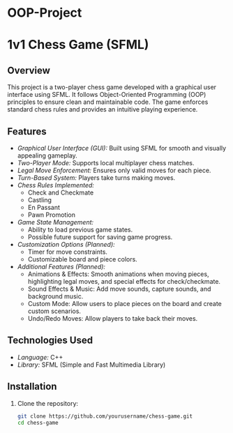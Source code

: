 # OOP-Project
# 1v1 Chess Game (SFML)

## Overview
This project is a two-player chess game developed with a graphical user interface using SFML. It follows Object-Oriented Programming (OOP) principles to ensure clean and maintainable code. The game enforces standard chess rules and provides an intuitive playing experience.

## Features
- *Graphical User Interface (GUI):* Built using SFML for smooth and visually appealing gameplay.
- *Two-Player Mode:* Supports local multiplayer chess matches.
- *Legal Move Enforcement:* Ensures only valid moves for each piece.
- *Turn-Based System:* Players take turns making moves.
- *Chess Rules Implemented:*
  - Check and Checkmate
  - Castling
  - En Passant
  - Pawn Promotion
- *Game State Management:*
  - Ability to load previous game states.
  - Possible future support for saving game progress.
- *Customization Options (Planned):*
  - Timer for move constraints.
  - Customizable board and piece colors.
- *Additional Features (Planned):*
  - Animations & Effects: Smooth animations when moving pieces, highlighting legal moves, and special effects for check/checkmate.
  - Sound Effects & Music: Add move sounds, capture sounds, and background music.
  - Custom Mode: Allow users to place pieces on the board and create custom scenarios.
  - Undo/Redo Moves: Allow players to take back their moves.
  
## Technologies Used
- *Language:* C++
- *Library:* SFML (Simple and Fast Multimedia Library)

## Installation
1. Clone the repository:
   ```sh
   git clone https://github.com/yourusername/chess-game.git
   cd chess-game
